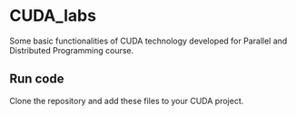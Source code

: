 # CUDA_labs
Some basic functionalities of CUDA technology developed for Parallel and Distributed Programming course.

## Run code
Clone the repository and add these files to your CUDA project.
